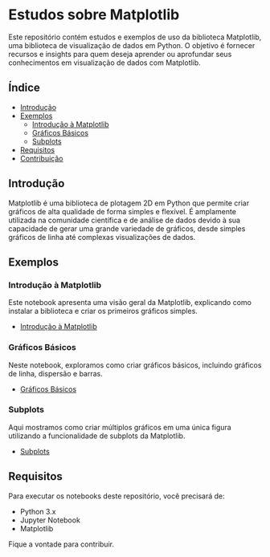 # Estudos sobre Matplotlib

Este repositório contém estudos e exemplos de uso da biblioteca Matplotlib, uma biblioteca de visualização de dados em Python. O objetivo é fornecer recursos e insights para quem deseja aprender ou aprofundar seus conhecimentos em visualização de dados com Matplotlib.

## Índice

- [Introdução](#introdução)
- [Exemplos](#exemplos)
  - [Introdução à Matplotlib](#introdução-à-matplotlib)
  - [Gráficos Básicos](#gráficos-básicos)
  - [Subplots](#subplots)
- [Requisitos](#requisitos)
- [Contribuição](#contribuição)

## Introdução

Matplotlib é uma biblioteca de plotagem 2D em Python que permite criar gráficos de alta qualidade de forma simples e flexível. É amplamente utilizada na comunidade científica e de análise de dados devido à sua capacidade de gerar uma grande variedade de gráficos, desde simples gráficos de linha até complexas visualizações de dados.

## Exemplos

### Introdução à Matplotlib

Este notebook apresenta uma visão geral da Matplotlib, explicando como instalar a biblioteca e criar os primeiros gráficos simples.

- [Introdução à Matplotlib](introducao.ipynb)

### Gráficos Básicos

Neste notebook, exploramos como criar gráficos básicos, incluindo gráficos de linha, dispersão e barras.

- [Gráficos Básicos](main.ipynb)

### Subplots

Aqui mostramos como criar múltiplos gráficos em uma única figura utilizando a funcionalidade de subplots da Matplotlib.

- [Subplots](subplot.ipynb)

## Requisitos

Para executar os notebooks deste repositório, você precisará de:

- Python 3.x
- Jupyter Notebook
- Matplotlib

Fique a vontade para contribuir. 
